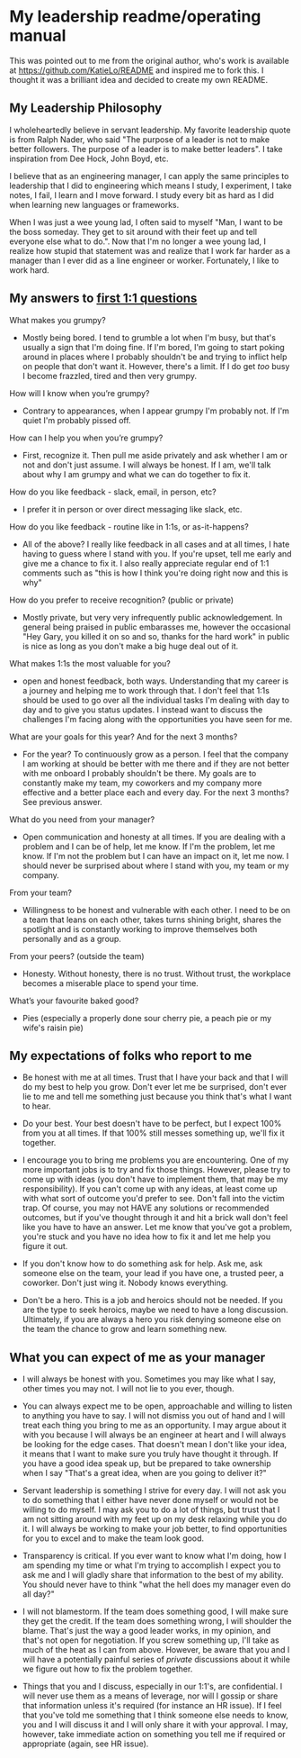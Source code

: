 # My leadership readme/operating manual

This was pointed out to me from the original author, who's work is available
at https://github.com/KatieLo/README and inspired me to fork this. I thought
it was a brilliant idea and decided to create my own README.


## My Leadership Philosophy

I wholeheartedly believe in servant leadership. My favorite leadership quote
is from Ralph Nader, who said "The purpose of a leader is not to make better
followers. The purpose of a leader is to make better leaders". I take
inspiration from Dee Hock, John Boyd, etc.

I believe that as an engineering manager, I can apply the same principles to
leadership that I did to engineering which means I study, I experiment, I take
notes, I fail, I learn and I move forward. I study every bit as hard as I did
when learning new languages or frameworks.

When I was just a wee young lad, I often said to myself "Man, I want to be the
boss someday. They get to sit around with their feet up and tell everyone else
what to do.". Now that I'm no longer a wee young lad, I realize how stupid that
statement was and realize that I work far harder as a manager than I ever did
as a line engineer or worker. Fortunately, I like to work hard.

## My answers to [first 1:1 questions](http://larahogan.me/blog/first-one-on-one-questions/ "What to ask in the first 1:1")
 

What makes you grumpy?

- Mostly being bored. I tend to grumble a lot when I'm busy, but that's usually
a sign that I'm doing fine. If I'm bored, I'm going to start poking around
in places where I probably shouldn't be and trying to inflict help on people
that don't want it. However, there's a limit. If I do get *too* busy I become
frazzled, tired and then very grumpy.

How will I know when you’re grumpy?

- Contrary to appearances, when I appear grumpy I'm probably not. If I'm quiet
I'm probably pissed off.


How can I help you when you’re grumpy?

- First, recognize it. Then pull me aside privately and ask whether I am or not
and don't just assume. I will always be honest. If I am, we'll talk about why
I am grumpy and what we can do together to fix it.


How do you like feedback - slack, email, in person, etc?

- I prefer it in person or over direct messaging like slack, etc.

How do you like feedback - routine like in 1:1s, or as-it-happens?

- All of the above? I really like feedback in all cases and at all times, I
hate having to guess where I stand with you. If you're upset, tell me early
and give me a chance to fix it. I also really appreciate regular end of 1:1
comments such as "this is how I think you're doing right now and this is why"


How do you prefer to receive recognition? (public or private)

- Mostly private, but very very infrequently public acknowledgement. In general
being praised in public embarasses me, however the occasional "Hey Gary, you
killed it on so and so, thanks for the hard work" in public is nice as long
as you don't make a big huge deal out of it.


What makes 1:1s the most valuable for you?

- open and honest feedback, both ways. Understanding that my career is a
journey and helping me to work through that. I don't feel that 1:1s should be
used to go over all the individual tasks I'm dealing with day to day and to
give you status updates. I instead want to discuss the challenges I'm facing
along with the opportunities you have seen for me.


What are your goals for this year? And for the next 3 months?

- For the year? To continuously grow as a person. I feel that the company I
am working at should be better with me there and if they are not better with me
onboard I probably shouldn't be there. My goals are to constantly make my team,
my coworkers and my company more effective and a better place each and every
day. For the next 3 months? See previous answer.

What do you need from your manager?

- Open communication and honesty at all times. If you are dealing with a problem
and I can be of help, let me know. If I'm the problem, let me know. If I'm not
the problem but I can have an impact on it, let me now. I should never be
surprised about where I stand with you, my team or my company.

From your team?

- Willingness to be honest and vulnerable with each other. I need to be on a
team that leans on each other, takes turns shining bright, shares the spotlight
and is constantly working to improve themselves both personally and as a group.

From your peers? (outside the team)

- Honesty. Without honesty, there is no trust. Without trust, the workplace
becomes a miserable place to spend your time.

What’s your favourite baked good?

- Pies (especially a properly done sour cherry pie, a peach pie or my wife's
raisin pie)

## My expectations of folks who report to me

- Be honest with me at all times. Trust that I have your back and that I will
do my best to help you grow. Don't ever let me be surprised, don't ever lie to
me and tell me something just because you think that's what I want to hear.

- Do your best. Your best doesn't have to be perfect, but I expect 100% from
you at all times. If that 100% still messes something up, we'll fix it
together.

- I encourage you to bring me problems you are encountering. One of my more
important jobs is to try and fix those things. However, please try to come up
with ideas (you don't have to implement them, that may be my responsibility). If
you can't come up with any ideas, at least come up with what sort of outcome
you'd prefer to see. Don't fall into the victim trap. Of course, you may not
HAVE any solutions or recommended outcomes, but if you've thought through it
and hit a brick wall don't feel like you have to have an answer. Let me know
that you've got a problem, you're stuck and you have no idea how to fix it and
let me help you figure it out.

- If you don't know how to do something ask for help. Ask me, ask someone else
on the team, your lead if you have one, a trusted peer, a coworker. Don't just
wing it. Nobody knows everything.

- Don't be a hero. This is a job and heroics should not be needed. If you are
the type to seek heroics, maybe we need to have a long discussion. Ultimately,
if you are always a hero you risk denying someone else on the team the chance
to grow and learn something new.

## What you can expect of me as your manager

- I will always be honest with you. Sometimes you may like what I say, other
times you may not. I will not lie to you ever, though.

- You can always expect me to be open, approachable and willing to listen to
anything you have to say. I will not dismiss you out of hand and I will treat
each thing you bring to me as an opportunity. I may argue about it with you
because I will always be an engineer at heart and I will always be looking
for the edge cases. That doesn't mean I don't like your idea, it means that I
want to make sure you truly have thought it through. If you have a good idea
speak up, but be prepared to take ownership when I say "That's a great idea,
when are you going to deliver it?"

- Servant leadership is something I strive for every day. I will not ask you to
do something that I either have never done myself or would not be willing to do
myself. I may ask you to do a lot of things, but trust that I am not sitting
around with my feet up on my desk relaxing while you do it. I will always be
working to make your job better, to find opportunities for you to excel and to
make the team look good.

- Transparency is critical. If you ever want to know what I'm doing, how I am
spending my time or what I'm trying to accomplish I expect you to ask me and I
will gladly share that information to the best of my ability. You should never
have to think "what the hell does my manager even do all day?"

- I will not blamestorm. If the team does something good, I will make sure they
get the credit. If the team does something wrong, I will shoulder the blame.
That's just the way a good leader works, in my opinion, and that's not open for
negotiation. If you screw something up, I'll take as much of the heat as I can
from above. However, be aware that you and I will have a potentially painful
series of *private* discussions about it while we figure out how to fix the
problem together.

- Things that you and I discuss, especially in our 1:1's, are confidential. I
will never use them as a means of leverage, nor will I gossip or share that
information unless it's required (for instance an HR issue). If I feel that
you've told me something that I think someone else needs to know, you and I
will discuss it and I will only share it with your approval. I may, however,
take immediate action on something you tell me if required or appropriate
(again, see HR issue).